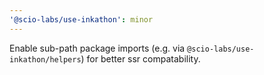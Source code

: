 ```yaml
---
'@scio-labs/use-inkathon': minor
---
```


Enable sub-path package imports (e.g. via `@scio-labs/use-inkathon/helpers`) for better ssr compatability.
